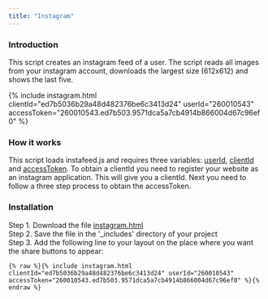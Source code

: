 ```yaml
---
title: "Instagram"
---
```


### Introduction

This script creates an instagram feed of a user. The script reads all images from your instagram account, downloads the largest size (612x612) and shows the last five.

{% include instagram.html clientId="ed7b5036b29a48d482376be6c3413d24" userId="260010543" accessToken="260010543.ed7b503.9571dca5a7cb4914b866004d67c96ef0" %}

### How it works

This script loads instafeed.js and requires three variables: [userId](https://smashballoon.com/instagram-feed/find-instagram-user-id/), [clientId](https://www.instagram.com/developer/) and [accessToken](https://www.instagram.com/developer/authentication/). To obtain a clientId you need to register your website as an instagram application. This will give you a clientId. Next you need to follow a three step process to obtain the accessToken.

### Installation

Step 1. Download the file [instagram.html](https://raw.githubusercontent.com/jhvanderschee/jekyllcodex/gh-pages/_includes/instagram.html)
<br />Step 2. Save the file in the '_includes' directory of your project
<br />Step 3. Add the following line to your layout on the place where you want the share buttons to appear:

```
{% raw %}{% include instagram.html clientId="ed7b5036b29a48d482376be6c3413d24" userId="260010543" accessToken="260010543.ed7b503.9571dca5a7cb4914b866004d67c96ef0" %}{% endraw %}
```